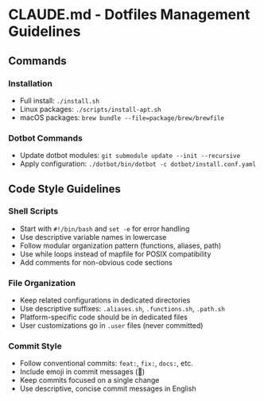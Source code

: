 # CLAUDE.md - Dotfiles Management Guidelines

## Commands

### Installation
- Full install: `./install.sh`
- Linux packages: `./scripts/install-apt.sh`
- macOS packages: `brew bundle --file=package/brew/brewfile`

### Dotbot Commands
- Update dotbot modules: `git submodule update --init --recursive`
- Apply configuration: `./dotbot/bin/dotbot -c dotbot/install.conf.yaml`

## Code Style Guidelines

### Shell Scripts
- Start with `#!/bin/bash` and `set -e` for error handling
- Use descriptive variable names in lowercase
- Follow modular organization pattern (functions, aliases, path)
- Use while loops instead of mapfile for POSIX compatibility
- Add comments for non-obvious code sections

### File Organization
- Keep related configurations in dedicated directories
- Use descriptive suffixes: `.aliases.sh`, `.functions.sh`, `.path.sh`
- Platform-specific code should be in dedicated files
- User customizations go in `.user` files (never committed)

### Commit Style
- Follow conventional commits: `feat:`, `fix:`, `docs:`, etc.
- Include emoji in commit messages (🎸)
- Keep commits focused on a single change
- Use descriptive, concise commit messages in English